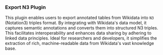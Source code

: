 ### Export N3 Plugin

This plugin enables users to export annotated tables from Wikidata into `N3` (Notation3) triples format. By integrating with Wikidata's data model, it captures semantic annotations and converts them into structured N3 triples. This facilitates interoperability and enhances data sharing by adhering to linked data principles. Ideal for researchers and developers, it simplifies the extraction of rich, machine-readable data from Wikidata's vast knowledge base.

